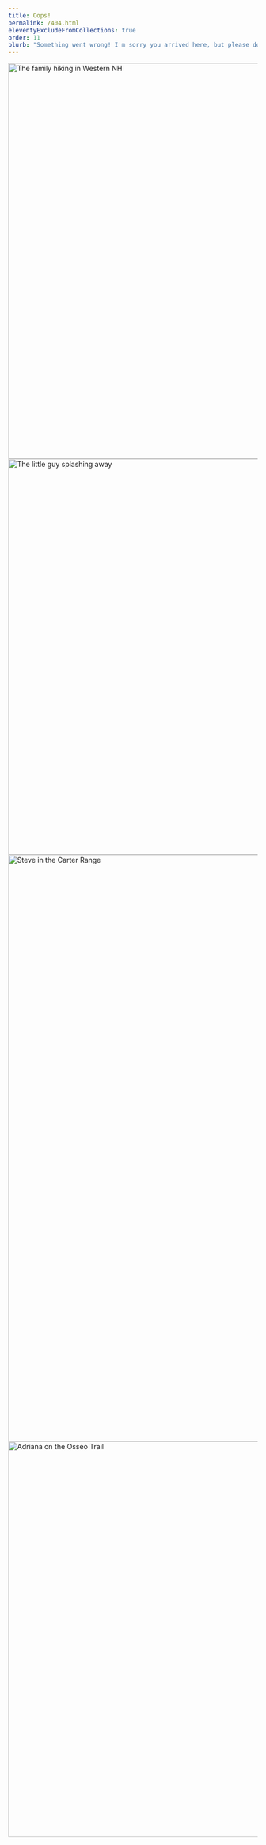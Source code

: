 ```yaml
---
title: Oops!
permalink: /404.html
eleventyExcludeFromCollections: true
order: 11
blurb: "Something went wrong! I'm sorry you arrived here, but please don't get discouraged. Try clicking my logo at the top of the page to get to my homepage. Please feel free to  to let me know about your misadventure, and I'll fix it straight away. Thanks for taking time to visit my site!"
---
```


<div class="page-section page-section--compact-top pt-3">
  <div class="container-fluid container-fluid--maxwidth">
    <div class="row justify-content-center">
      <div class="col align-self-center d-none d-sm-block d-md-block d-lg-block">
        <img src="/images/about/about1.jpg" width="800" height="800" class="img-fluid" alt="The family hiking in Western NH">
      </div>
      <div class="col align-self-start d-none d-lg-block">
        <img src="/images/about/about2.jpg" width="800" height="800" class="img-fluid" alt="The little guy splashing away">
      </div>
      <div class="col align-self-end pt-lg-5">
        <img src="/images/about/about3.jpg" width="800" height="1186" class="img-fluid" alt="Steve in the Carter Range">
      </div>
      <div class="col align-self-center d-none d-xl-block">
        <img src="/images/about/about4.jpg" width="800" height="800" class="img-fluid" alt="Adriana on the Osseo Trail">
      </div>
    </div>
  </div>
</div>

